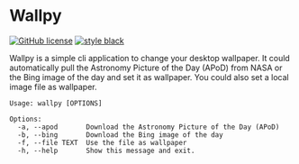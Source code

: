 # Wallpy

[![GitHub license](https://img.shields.io/github/license/MMartin09/wallpy?style=for-the-badge)](https://github.com/MMartin09/wallpy/blob/development/LICENSE)
[![style black](https://img.shields.io/badge/Style-Black-black.svg?style=for-the-badge)](https://github.com/ambv/black)

Wallpy is a simple cli application to change your desktop wallpaper. 
It could automatically pull the Astronomy Picture of the Day (APoD) from NASA or the Bing image of the day and set it as wallpaper. 
You could also set a local image file as wallpaper. 

```
Usage: wallpy [OPTIONS]

Options:
  -a, --apod       Download the Astronomy Picture of the Day (APoD)
  -b, --bing       Download the Bing image of the day
  -f, --file TEXT  Use the file as wallpaper
  -h, --help       Show this message and exit.
```
